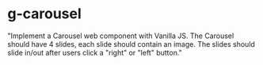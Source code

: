 # g-carousel

"Implement a Carousel web component with Vanilla JS. The 
Carousel should have 4 slides, each slide should contain an image. The slides should slide in/out after users click a "right" or "left" button."  
